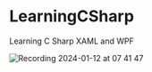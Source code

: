 # LearningCSharp
Learning C Sharp XAML and WPF

![Recording 2024-01-12 at 07 41 47](https://github.com/retug/LearningCSharp/assets/45467091/cd315b8a-76fa-4ed7-b49b-c449dc380588)
